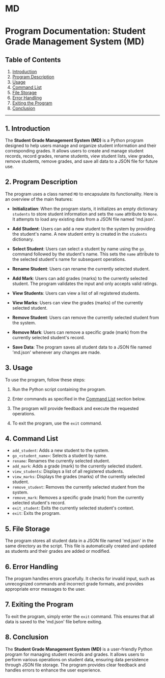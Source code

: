 # MD

# Program Documentation: Student Grade Management System (MD)

## Table of Contents

1. [Introduction](#introduction)
2. [Program Description](#program-description)
3. [Usage](#usage)
4. [Command List](#command-list)
5. [File Storage](#file-storage)
6. [Error Handling](#error-handling)
7. [Exiting the Program](#exiting-the-program)
8. [Conclusion](#conclusion)

---

## 1. Introduction<a name="introduction"></a>

The **Student Grade Management System (MD)** is a Python program designed to help users manage and organize student information and their corresponding grades. It allows users to create and manage student records, record grades, rename students, view student lists, view grades, remove students, remove grades, and save all data to a JSON file for future use.

## 2. Program Description<a name="program-description"></a>

The program uses a class named `MD` to encapsulate its functionality. Here is an overview of the main features:

- **Initialization**: When the program starts, it initializes an empty dictionary `students` to store student information and sets the `name` attribute to `None`. It attempts to load any existing data from a JSON file named 'md.json'.

- **Add Student**: Users can add a new student to the system by providing the student's name. A new student entry is created in the `students` dictionary.

- **Select Student**: Users can select a student by name using the `go_` command followed by the student's name. This sets the `name` attribute to the selected student's name for subsequent operations.

- **Rename Student**: Users can rename the currently selected student.

- **Add Mark**: Users can add grades (marks) to the currently selected student. The program validates the input and only accepts valid ratings.

- **View Students**: Users can view a list of all registered students.

- **View Marks**: Users can view the grades (marks) of the currently selected student.

- **Remove Student**: Users can remove the currently selected student from the system.

- **Remove Mark**: Users can remove a specific grade (mark) from the currently selected student's record.

- **Save Data**: The program saves all student data to a JSON file named 'md.json' whenever any changes are made.

## 3. Usage<a name="usage"></a>

To use the program, follow these steps:

1. Run the Python script containing the program.

2. Enter commands as specified in the [Command List](#command-list) section below.

3. The program will provide feedback and execute the requested operations.

4. To exit the program, use the `exit` command.

## 4. Command List<a name="command-list"></a>

- `add_student`: Adds a new student to the system.
- `go_<student_name>`: Selects a student by name.
- `rename`: Renames the currently selected student.
- `add_mark`: Adds a grade (mark) to the currently selected student.
- `view_students`: Displays a list of all registered students.
- `view_marks`: Displays the grades (marks) of the currently selected student.
- `remove_student`: Removes the currently selected student from the system.
- `remove_mark`: Removes a specific grade (mark) from the currently selected student's record.
- `exit_student`: Exits the currently selected student's context.
- `exit`: Exits the program.

## 5. File Storage<a name="file-storage"></a>

The program stores all student data in a JSON file named 'md.json' in the same directory as the script. This file is automatically created and updated as students and their grades are added or modified.

## 6. Error Handling<a name="error-handling"></a>

The program handles errors gracefully. It checks for invalid input, such as unrecognized commands and incorrect grade formats, and provides appropriate error messages to the user.

## 7. Exiting the Program<a name="exiting-the-program"></a>

To exit the program, simply enter the `exit` command. This ensures that all data is saved to the 'md.json' file before exiting.

## 8. Conclusion<a name="conclusion"></a>

The **Student Grade Management System (MD)** is a user-friendly Python program for managing student records and grades. It allows users to perform various operations on student data, ensuring data persistence through JSON file storage. The program provides clear feedback and handles errors to enhance the user experience.
